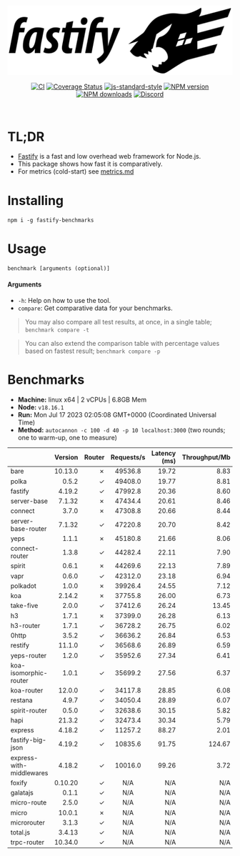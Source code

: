 <div align="center">
  <img src="https://github.com/fastify/graphics/raw/HEAD/fastify-landscape-outlined.svg" width="650" height="auto"/>
</div>

<div align="center">

[![CI](https://github.com/fastify/fastify/workflows/ci/badge.svg)](https://github.com/fastify/fastify/actions/workflows/ci.yml)
[![Coverage Status](https://coveralls.io/repos/github/fastify/fastify/badge.svg?branch=master)](https://coveralls.io/github/fastify/fastify?branch=master)
[![js-standard-style](https://img.shields.io/badge/code%20style-standard-brightgreen.svg?style=flat)](http://standardjs.com/)
[![NPM version](https://img.shields.io/npm/v/fastify.svg?style=flat)](https://www.npmjs.com/package/fastify)
[![NPM downloads](https://img.shields.io/npm/dm/fastify.svg?style=flat)](https://www.npmjs.com/package/fastify) [![Discord](https://img.shields.io/discord/725613461949906985)](https://discord.gg/fastify)

</div>
<br />

# TL;DR

* [Fastify](https://github.com/fastify/fastify) is a fast and low overhead web framework for Node.js.
* This package shows how fast it is comparatively.
* For metrics (cold-start) see [metrics.md](./METRICS.md)

# Installing

```
npm i -g fastify-benchmarks
```

# Usage

```
benchmark [arguments (optional)]
```

#### Arguments

* `-h`: Help on how to use the tool.
* `compare`: Get comparative data for your benchmarks.

> You may also compare all test results, at once, in a single table; `benchmark compare -t`

> You can also extend the comparison table with percentage values based on fastest result; `benchmark compare -p`
# Benchmarks

* __Machine:__ linux x64 | 2 vCPUs | 6.8GB Mem
* __Node:__ `v18.16.1`
* __Run:__ Mon Jul 17 2023 02:05:08 GMT+0000 (Coordinated Universal Time)
* __Method:__ `autocannon -c 100 -d 40 -p 10 localhost:3000` (two rounds; one to warm-up, one to measure)

|                          | Version | Router | Requests/s | Latency (ms) | Throughput/Mb |
| :--                      | --:     | --:    | :-:        | --:          | --:           |
| bare                     | 10.13.0 | ✗      | 49536.8    | 19.72        | 8.83          |
| polka                    | 0.5.2   | ✓      | 49408.0    | 19.77        | 8.81          |
| fastify                  | 4.19.2  | ✓      | 47992.8    | 20.36        | 8.60          |
| server-base              | 7.1.32  | ✗      | 47434.4    | 20.61        | 8.46          |
| connect                  | 3.7.0   | ✗      | 47308.8    | 20.66        | 8.44          |
| server-base-router       | 7.1.32  | ✓      | 47220.8    | 20.70        | 8.42          |
| yeps                     | 1.1.1   | ✗      | 45180.8    | 21.66        | 8.06          |
| connect-router           | 1.3.8   | ✓      | 44282.4    | 22.11        | 7.90          |
| spirit                   | 0.6.1   | ✗      | 44269.6    | 22.13        | 7.89          |
| vapr                     | 0.6.0   | ✓      | 42312.0    | 23.18        | 6.94          |
| polkadot                 | 1.0.0   | ✗      | 39926.4    | 24.55        | 7.12          |
| koa                      | 2.14.2  | ✗      | 37755.8    | 26.00        | 6.73          |
| take-five                | 2.0.0   | ✓      | 37412.6    | 26.24        | 13.45         |
| h3                       | 1.7.1   | ✗      | 37399.0    | 26.28        | 6.13          |
| h3-router                | 1.7.1   | ✓      | 36728.2    | 26.75        | 6.02          |
| 0http                    | 3.5.2   | ✓      | 36636.2    | 26.84        | 6.53          |
| restify                  | 11.1.0  | ✓      | 36568.6    | 26.89        | 6.59          |
| yeps-router              | 1.2.0   | ✓      | 35952.6    | 27.34        | 6.41          |
| koa-isomorphic-router    | 1.0.1   | ✓      | 35699.2    | 27.56        | 6.37          |
| koa-router               | 12.0.0  | ✓      | 34117.8    | 28.85        | 6.08          |
| restana                  | 4.9.7   | ✓      | 34050.4    | 28.89        | 6.07          |
| spirit-router            | 0.5.0   | ✓      | 32638.6    | 30.15        | 5.82          |
| hapi                     | 21.3.2  | ✓      | 32473.4    | 30.34        | 5.79          |
| express                  | 4.18.2  | ✓      | 11257.2    | 88.27        | 2.01          |
| fastify-big-json         | 4.19.2  | ✓      | 10835.6    | 91.75        | 124.67        |
| express-with-middlewares | 4.18.2  | ✓      | 10016.0    | 99.26        | 3.72          |
| foxify                   | 0.10.20 | ✓      | N/A        | N/A          | N/A           |
| galatajs                 | 0.1.1   | ✓      | N/A        | N/A          | N/A           |
| micro-route              | 2.5.0   | ✓      | N/A        | N/A          | N/A           |
| micro                    | 10.0.1  | ✗      | N/A        | N/A          | N/A           |
| microrouter              | 3.1.3   | ✓      | N/A        | N/A          | N/A           |
| total.js                 | 3.4.13  | ✓      | N/A        | N/A          | N/A           |
| trpc-router              | 10.34.0 | ✓      | N/A        | N/A          | N/A           |

